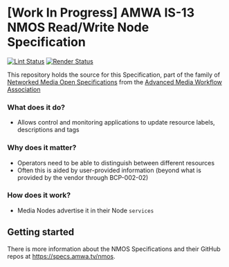 # \[Work In Progress\] AMWA IS-13 NMOS Read/Write Node Specification

[![Lint Status](https://github.com/AMWA-TV/is-13/workflows/Lint/badge.svg)](https://github.com/AMWA-TV/is-13/actions?query=workflow%3ALint)
[![Render Status](https://github.com/AMWA-TV/is-13/workflows/Render/badge.svg)](https://github.com/AMWA-TV/is-13/actions?query=workflow%3ARender)

This repository holds the source for this Specification, part of the family of [Networked Media Open Specifications](https://specs.amwa.tv/nmos) from the [Advanced Media Workflow Association](https://amwa.tv)

<!-- INTRO-START -->

### What does it do?

- Allows control and monitoring applications to update resource labels, descriptions and tags

### Why does it matter?

- Operators need to be able to distinguish between different resources
- Often this is aided by user-provided information (beyond what is provided by the vendor through BCP-002-02)

### How does it work?

- Media Nodes advertise it in their Node `services`

<!-- INTRO-END -->

## Getting started

There is more information about the NMOS Specifications and their GitHub repos at <https://specs.amwa.tv/nmos>.
